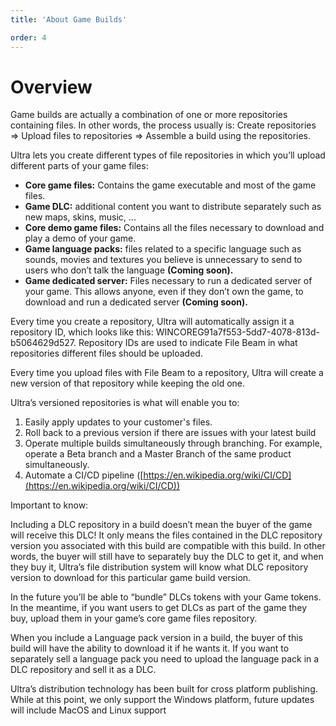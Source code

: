 ```yaml
---
title: 'About Game Builds'

order: 4
---
```


# Overview

Game builds are actually a combination of one or more repositories containing files. In other words, the process usually is: Create repositories => Upload files to repositories => Assemble a build using the repositories.

Ultra lets you create different types of file repositories in which you’ll upload different parts of your game files:

-   **Core game files:** Contains the game executable and most of the game files.
-   **Game DLC:** additional content you want to distribute separately such as new maps, skins, music, ...
-   **Core demo game files:** Contains all the files necessary to download and play a demo of your game.
-   **Game language packs:** files related to a specific language such as sounds, movies and textures you believe is unnecessary to send to users who don’t talk the language **(Coming soon).**
-   **Game dedicated server:** Files necessary to run a dedicated server of your game. This allows anyone, even if they don’t own the game, to download and run a dedicated server **(Coming soon).**

Every time you create a repository, Ultra will automatically assign it a repository ID, which looks like this: WINCOREG91a7f553-5dd7-4078-813d-b5064629d527. Repository IDs are used to indicate File Beam in what repositories different files should be uploaded.

Every time you upload files with File Beam to a repository, Ultra will create a new version of that repository while keeping the old one.

Ultra’s versioned repositories is what will enable you to:

1.  Easily apply updates to your customer's files.
2.  Roll back to a previous version if there are issues with your latest build
3.  Operate multiple builds simultaneously through branching. For example, operate a Beta branch and a Master Branch of the same product simultaneously.
4.  Automate a CI/CD pipeline ([https://en.wikipedia.org/wiki/CI/CD](https://en.wikipedia.org/wiki/CI/CD))

Important to know:

Including a DLC repository in a build doesn’t mean the buyer of the game will receive this DLC! It only means the files contained in the DLC repository version you associated with this build are compatible with this build. In other words, the buyer will still have to separately buy the DLC to get it, and when they buy it, Ultra’s file distribution system will know what DLC repository version to download for this particular game build version.

In the future you’ll be able to “bundle” DLCs tokens with your Game tokens. In the meantime, if you want users to get DLCs as part of the game they buy, upload them in your game’s core game files repository.

When you include a Language pack version in a build, the buyer of this build will have the ability to download it if he wants it. If you want to separately sell a language pack you need to upload the language pack in a DLC repository and sell it as a DLC.

Ultra’s distribution technology has been built for cross platform publishing. While at this point, we only support the Windows platform, future updates will include MacOS and Linux support
